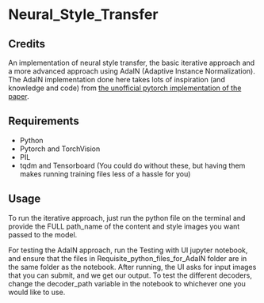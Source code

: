 # Neural_Style_Transfer
## Credits
An implementation of neural style transfer, the basic iterative approach and a more advanced approach using AdaIN (Adaptive Instance Normalization). The AdaIN implementation done here takes lots of inspiration (and knowledge and code) from [the unofficial pytorch implementation of the paper](https://github.com/naoto0804/pytorch-AdaIN/tree/master?tab=readme-ov-file).

## Requirements
- Python 
- Pytorch and TorchVision
- PIL
- tqdm and Tensorboard (You could do without these, but having them makes running training files less of a hassle for you)

## Usage
To run the iterative approach, just run the python file on the terminal and provide the FULL path_name of the content and style images you want passed to the model.

For testing the AdaIN approach, run the Testing with UI jupyter notebook, and ensure that the files in Requisite_python_files_for_AdaIN folder are in the same folder as the notebook. After running, the UI asks for input images that you can submit, and we get our output. To test the different decoders, change the decoder_path variable in the notebook to whichever one you would like to use.
